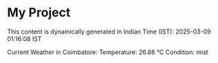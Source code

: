 # My Project

This content is dynamically generated in Indian Time (IST): 2025-03-09 01:16:08 IST


Current Weather in Coimbatore:
Temperature: 26.88 °C
Condition: mist
